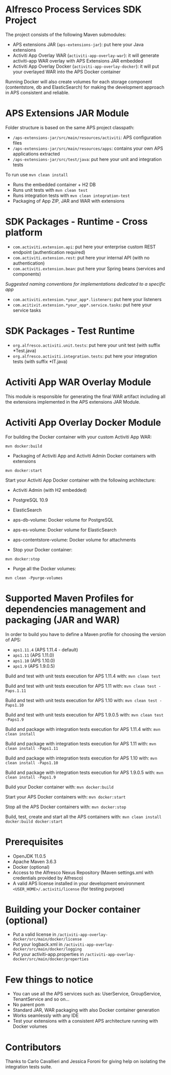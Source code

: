 # Alfresco Process Services SDK Project

The project consists of the following Maven submodules:

 * APS extensions JAR (`aps-extensions-jar`): put here your Java extensions
 * Activiti App Overlay WAR (`activiti-app-overlay-war`): it will generate activiti-app WAR overlay with APS Extensions JAR embedded
 * Activiti App Overlay Docker (`activiti-app-overlay-docker`): it will put your overlayed WAR into the APS Docker container
 
Running Docker will also create volumes for each storage component (contentstore, db and ElasticSearch) for making the development approach in APS consistent and reliable.

# APS Extensions JAR Module

Folder structure is based on the same APS project classpath:
 * `/aps-extensions-jar/src/main/resources/activiti`: APS configuration files
 * `/aps-extensions-jar/src/main/resources/apps`: contains your own APS applications extracted
 * `/aps-extensions-jar/src/test/java`: put here your unit and integration tests
 
To run use `mvn clean install`

 * Runs the embedded container + H2 DB 
 * Runs unit tests with `mvn clean test`
 * Runs integration tests with `mvn clean integration-test`
 * Packaging of App ZIP, JAR and WAR with extensions
 
# SDK Packages - Runtime - Cross platform
 * `com.activiti.extension.api`: put here your enterprise custom REST endpoint (authentication required)
 * `com.activiti.extension.rest`: put here your internal API (with no authentication)
 * `com.activiti.extension.bean`: put here your Spring beans (services and components)
 
*Suggested naming conventions for implementations dedicated to a specific app*

 * `com.activiti.extension.*your_app*.listeners`: put here your listeners
 * `com.acitivit.extension.*your_app*.service.tasks`: put here your service tasks

# SDK Packages - Test Runtime

 * `org.alfresco.activiti.unit.tests`: put here your unit test (with suffix *Test.java)
 * `org.alfresco.activiti.integration.tests`: put here your integration tests (with suffix *IT.java)

# Activiti App WAR Overlay Module

This module is responsible for generating the final WAR artifact including all the extensions implemented in the APS extensions JAR Module.

# Activiti App Overlay Docker Module

For building the Docker container with your custom Activiti App WAR:

`mvn docker:build`

 * Packaging of Activiti App and Activiti Admin Docker containers with extensions
 
`mvn docker:start`

Start your Activiti App Docker container with the following architecture:

  * Activiti Admin (with H2 embedded)
  * PostgreSQL 10.9
  * ElasticSearch
  * aps-db-volume: Docker volume for PostgreSQL
  * aps-es-volume: Docker volume for ElasticSearch
  * aps-contentstore-volume: Docker volume for attachments
  
  * Stop your Docker container:

`mvn docker:stop`

  * Purge all the Docker volumes:
  
`mvn clean -Ppurge-volumes`

# Supported Maven Profiles for dependencies management and packaging (JAR and WAR)

In order to build you have to define a Maven profile for choosing the version of APS:
 * `aps1.11.4` (APS 1.11.4 - default)
 * `aps1.11` (APS 1.11.0)
 * `aps1.10` (APS 1.10.0)
 * `aps1.9`  (APS 1.9.0.5)
 
Build and test with unit tests execution for APS 1.11.4 with:
`mvn clean test`

Build and test with unit tests execution for APS 1.11 with:
`mvn clean test -Paps.1.11`

Build and test with unit tests execution for APS 1.10 with:
`mvn clean test -Paps1.10`

Build and test with unit tests execution for APS 1.9.0.5 with:
`mvn clean test -Paps1.9`

Build and package with integration tests execution for APS 1.11.4 with:
`mvn clean install`

Build and package with integration tests execution for APS 1.11 with:
`mvn clean install -Paps1.11`

Build and package with integration tests execution for APS 1.10 with:
`mvn clean install -Paps1.10`

Build and package with integration tests execution for APS 1.9.0.5 with:
`mvn clean install -Paps1.9`

Build your Docker container with:
`mvn docker:build`

Start your APS Docker containers with:
`mvn docker:start`

Stop all the APS Docker containers with:
`mvn docker:stop`

Build, test, create and start all the APS containers with:
`mvn clean install docker:build docker:start`

# Prerequisites
 * OpenJDK 11.0.5
 * Apache Maven 3.6.3
 * Docker (optional)
 * Access to the Alfresco Nexus Repository (Maven settings.xml with credentials provided by Alfresco)
 * A valid APS license installed in your development environment `<USER_HOME>/.activiti/license` (for testing purpose)
 
# Building your Docker container (optional)
 * Put a valid license in `/activiti-app-overlay-docker/src/main/docker/license`
 * Put your logback.xml in `/activiti-app-overlay-docker/src/main/docker/logging`
 * Put your activiti-app.properties in `/activiti-app-overlay-docker/src/main/docker/properties`

# Few things to notice

 * You can use all the APS services such as: UserService, GroupService, TenantService and so on...
 * No parent pom
 * Standard JAR, WAR packaging with also Docker container generation
 * Works seamlessly with any IDE
 * Test your extensions with a consistent APS architecture running with Docker volumes

# Contributors
Thanks to Carlo Cavallieri and Jessica Foroni for giving help on isolating the integration tests suite. 
